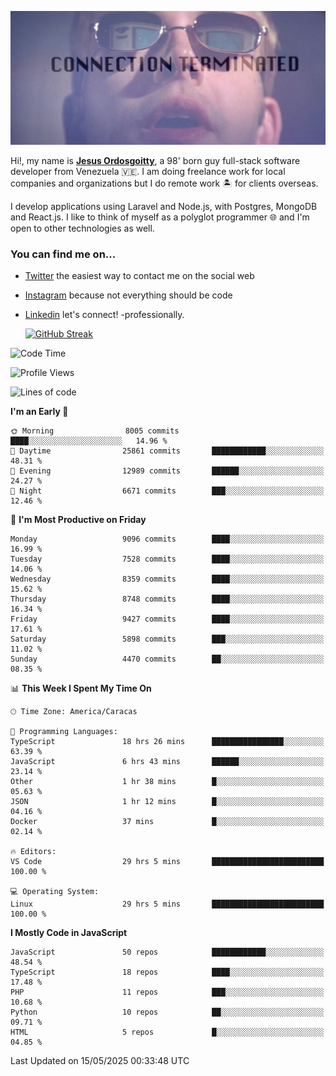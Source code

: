 ![hackers movie reference](./disconnected.jpg)

Hi!, my name is [**Jesus Ordosgoitty**](https://jodaz.dev), a 98' born guy full-stack software developer from Venezuela 🇻🇪. I am doing freelance work for local companies and organizations but I do remote work 🏝️ for clients overseas. 

I develop applications using Laravel and Node.js, with Postgres, MongoDB and React.js. I like to think of myself as a polyglot programmer 🌐 and I'm open to other technologies as well.

### You can find me on...

- [Twitter](https://twitter.com/jodaz_) the easiest way to contact me on the social web
- [Instagram](https://instagram.com/jodaz_) because not everything should be code
- [Linkedin](https://linkedin.com/in/jodaz) let's connect! -professionally.


    [![GitHub Streak](https://streak-stats.demolab.com?user=jodaz&theme=tokyonight)](https://git.io/streak-stats)

<!--START_SECTION:waka-->
![Code Time](http://img.shields.io/badge/Code%20Time-6%2C426%20hrs%208%20mins-blue)

![Profile Views](http://img.shields.io/badge/Profile%20Views-0-blue)

![Lines of code](https://img.shields.io/badge/From%20Hello%20World%20I%27ve%20Written-84.0%20million%20lines%20of%20code-blue)

**I'm an Early 🐤** 

```text
🌞 Morning                8005 commits        ████░░░░░░░░░░░░░░░░░░░░░   14.96 % 
🌆 Daytime                25861 commits       ████████████░░░░░░░░░░░░░   48.31 % 
🌃 Evening                12989 commits       ██████░░░░░░░░░░░░░░░░░░░   24.27 % 
🌙 Night                  6671 commits        ███░░░░░░░░░░░░░░░░░░░░░░   12.46 % 
```
📅 **I'm Most Productive on Friday** 

```text
Monday                   9096 commits        ████░░░░░░░░░░░░░░░░░░░░░   16.99 % 
Tuesday                  7528 commits        ████░░░░░░░░░░░░░░░░░░░░░   14.06 % 
Wednesday                8359 commits        ████░░░░░░░░░░░░░░░░░░░░░   15.62 % 
Thursday                 8748 commits        ████░░░░░░░░░░░░░░░░░░░░░   16.34 % 
Friday                   9427 commits        ████░░░░░░░░░░░░░░░░░░░░░   17.61 % 
Saturday                 5898 commits        ███░░░░░░░░░░░░░░░░░░░░░░   11.02 % 
Sunday                   4470 commits        ██░░░░░░░░░░░░░░░░░░░░░░░   08.35 % 
```


📊 **This Week I Spent My Time On** 

```text
🕑︎ Time Zone: America/Caracas

💬 Programming Languages: 
TypeScript               18 hrs 26 mins      ████████████████░░░░░░░░░   63.39 % 
JavaScript               6 hrs 43 mins       ██████░░░░░░░░░░░░░░░░░░░   23.14 % 
Other                    1 hr 38 mins        █░░░░░░░░░░░░░░░░░░░░░░░░   05.63 % 
JSON                     1 hr 12 mins        █░░░░░░░░░░░░░░░░░░░░░░░░   04.16 % 
Docker                   37 mins             █░░░░░░░░░░░░░░░░░░░░░░░░   02.14 % 

🔥 Editors: 
VS Code                  29 hrs 5 mins       █████████████████████████   100.00 % 

💻 Operating System: 
Linux                    29 hrs 5 mins       █████████████████████████   100.00 % 
```

**I Mostly Code in JavaScript** 

```text
JavaScript               50 repos            ████████████░░░░░░░░░░░░░   48.54 % 
TypeScript               18 repos            ████░░░░░░░░░░░░░░░░░░░░░   17.48 % 
PHP                      11 repos            ███░░░░░░░░░░░░░░░░░░░░░░   10.68 % 
Python                   10 repos            ██░░░░░░░░░░░░░░░░░░░░░░░   09.71 % 
HTML                     5 repos             █░░░░░░░░░░░░░░░░░░░░░░░░   04.85 % 
```




 Last Updated on 15/05/2025 00:33:48 UTC
<!--END_SECTION:waka-->
